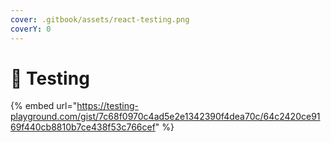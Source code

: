 ```yaml
---
cover: .gitbook/assets/react-testing.png
coverY: 0
---
```


# 🔬 Testing

{% embed url="https://testing-playground.com/gist/7c68f0970c4ad5e2e1342390f4dea70c/64c2420ce9169f440cb8810b7ce438f53c766cef" %}
